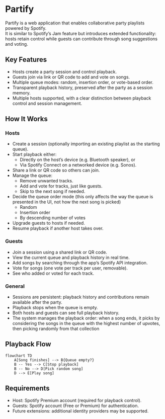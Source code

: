# Partify

Partify is a web application that enables collaborative party playlists powered by Spotify.  
It is similar to Spotify’s Jam feature but introduces extended functionality: hosts retain control while guests can contribute through song suggestions and voting.  

## Key Features

- Hosts create a party session and control playback.
- Guests join via link or QR code to add and vote on songs.
- Multiple queue modes: random, insertion order, or vote-based order.
- Transparent playback history, preserved after the party as a session memory.
- Multiple hosts supported, with a clear distinction between playback control and session management.

## How It Works

### Hosts

- Create a session (optionally importing an existing playlist as the starting queue).
- Start playback either:
  - Directly on the host’s device (e.g. Bluetooth speaker), or
  - Via Spotify Connect on a networked device (e.g. Sonos).
- Share a link or QR code so others can join.
- Manage the queue:
  - Remove unwanted tracks.
  - Add and vote for tracks, just like guests.
  - Skip to the next song if needed.
- Decide the queue order mode (this only affects the way the queue is presented in the UI, not how the next song is picked)
  - Random
  - Insertion order
  - By descending number of votes
- Upgrade guests to hosts if needed.
- Resume playback if another host takes over.

### Guests

- Join a session using a shared link or QR code.
- View the current queue and playback history in real time.
- Add songs by searching through the app’s Spotify API integration.
- Vote for songs (one vote per track per user, removable).
- See who added or voted for each track.

### General

- Sessions are persistent: playback history and contributions remain available after the party.
- Playback stops when the queue is empty.
- Both hosts and guests can see full playback history.
- The system manages the playback order: when a song ends, it picks by considering the songs in the queue with the highest number of upvotes, then picking randomly from that collection 

## Playback Flow

```mermaid
flowchart TD
    A[Song finishes] --> B{Queue empty?}
    B -- Yes --> C[Stop playback]
    B -- No --> D[Pick random song]
    D --> E[Play song]
```

## Requirements
- Host: Spotify Premium account (required for playback control).
- Guests: Spotify account (Free or Premium) for authentication.
- Future extensions: additional identity providers may be supported.